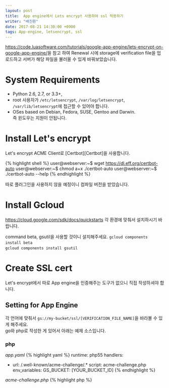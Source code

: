 ```yaml
---
layout: post
title:  App engine에서 Lets encrypt 사용하여 ssl 적용하기
writer: "배진환"
date: 2017-08-21 14:30:00 +0900
tags: App-engine, letsencrypt, ssl
---
```

<https://code.luasoftware.com/tutorials/google-app-engine/lets-encrypt-on-google-app-engine/>을 참고 하여 Renewal 시에 storage에 verification file을 업로드하고 서버가 해당 파일을 불러올 수 있게 바꿔보았습니다.

# System Requirements
- Python 2.6, 2.7, or 3.3+,
- root 사용자가 `/etc/letsencrypt`, `/var/log/letsencrypt`, `/var/lib/letsencrypt`에 접근할 수 있어야 합니다.
- OSes based on Debian, Fedora, SUSE, Gentoo and Darwin.  
즉 윈도우는 지원이 안됩니다.

# Install Let's encrypt
Let's encrypt ACME Client로 [Certbot][Certbot]을 사용합니다.

{% highlight shell %}
user@webserver:~$ wget https://dl.eff.org/certbot-auto
user@webserver:~$ chmod a+x ./certbot-auto
user@webserver:~$ ./certbot-auto --help
{% endhighlight %}

따로 플러그인을 사용하지 않을 예정이니 컴파일 버전을 받았습니다.

# Install Gcloud
<https://cloud.google.com/sdk/docs/quickstarts>
각 환경에 맞춰서 설치하시기 바랍니다.

command beta, gsutil을 사용할 것이니 설치해주세요.
`gcloud components install beta`  
`gcloud components install gsutil`

# Create SSL cert
Let's encrypt에서 따로 App engine을 인증해주는 도구가 없으니 직접 작성하셔야 합니다.

## Setting for App Engine
각 언어에 맞춰서 `gs://my-bucket/ssl/[VERIFICATION_FILE_NAME]`을 바라볼 수 있게 해주세요.  
go와 php로 작성한 게 있어서 아래는 예제 소스입니다.

### php
_app.yaml_
{% highlight yaml %}
runtime: php55
handlers:
  - url: /.well-known/acme-challenge/.*
    script: acme-challenge.php
env_variables:
  GS_BUCKET: [YOUR_BUCKET_ID]
{% endhighlight %}

_acme-challenge.php_
{% highlight php %}
<?php

$path = explode('/', $_SERVER['PATH_INFO']);
$verifyName = end($path);

if (file_exists('gs://' . getenv('GS_BUCKET') . '/ssl/' . $verifyName)) {
  $fileContents = file_get_contents('gs://' . getenv('GS_BUCKET') . '/ssl/' . $verifyName);
  echo $fileContents;
} else {
  http_response_code(404);
  die();
}
{% endhighlight %}

### go
_app.yaml_
{% highlight yaml %}
runtime: go
api_version: go1.8

handlers:
- url: /.*
  script: _go_app
{% endhighlight %}

_main.go_
{% highlight go %}
package main

import (
	"net/http"
	"fmt"
	"github.com/gorilla/mux"
	"google.golang.org/appengine"
	"google.golang.org/appengine/log"
	"cloud.google.com/go/storage"
	"io/ioutil"
	"context"
)

func init() {
	route := mux.NewRouter()
	route.HandleFunc("/", index)
	route.HandleFunc("/.well-known/acme-challenge/{encrypt}", acmeChallenge)
	http.Handle("/", route)
}

func index(w http.ResponseWriter, r *http.Request) {
	fmt.Fprint(w, "Hello World")
}

func acmeChallenge(w http.ResponseWriter, r *http.Request) {
	vars := mux.Vars(r)
	encrypt := vars["encrypt"]
	var ctx context.Context
	ctx = appengine.NewContext(r)
	client, err := storage.NewClient(ctx)
	if err != nil {
		log.Errorf(ctx, "failed to create client: %v", err)
		w.WriteHeader(500)
		return
	}
	defer client.Close()
	bucketName := "jhbae-live"
	cBucket := client.Bucket(bucketName)
	rc, err := cBucket.Object(encrypt).NewReader(ctx)
	if err != nil {
		log.Errorf(ctx, "readFile: unable to open file from bucket %q, file %q: %v", bucketName, encrypt, err)
		w.WriteHeader(404)
		return
	}
	defer rc.Close()
	slurp, err := ioutil.ReadAll(rc)
	if err != nil {
		log.Errorf(ctx, "readFile: unable to open file from bucket %q, file %q: %v", bucketName, encrypt, err)
		w.WriteHeader(404)
		return
	}
	fmt.Fprint(w, string(slurp))
}
{% endhighlight %}

## Config Domain for App engine
SSL을 사용할 맞춤 도메인을 추가하여 주세요.
![image](/images/post/20170821/custom-domain.png)

## Create shell script HTTP verification file upload to Cloud Storage
certbot의 `--manual-auth-hook`을 이용하여 verification시 Cloud Storage에 Upload되도록 합시다.

_auth-hook.sh_
{% highlight shell %}
#!/bin/bash
# for debugging purpose only
set -x

echo $CERTBOT_VALIDATION | gsutil cp -a project-private - gs://my-bucket/ssl/$CERTBOT_TOKEN

set +x
{% endhighlight %}

## Create shell script SSL Renewal hook
renew 시에 app engine에 SSL을 업로드하고 해당 도메인에 SSL을 매핑해줘야 합니다.

_renew-hook.sh_
{% highlight shell %}
#!/bin/bash
set -x

PROJECT_NAME=your-project-id

#gcloud config set project $PROJECT_NAME

NOW=$(date +"%y/%m/%d")

openssl rsa -in $RENEWED_LINEAGE/privkey.pem -out $RENEWED_LINEAGE/privkeyrsa.pem

CERTID=$(gcloud beta app ssl-certificates create \
  --display-name $PROJECT_NAME-$NOW \
  --certificate $RENEWED_LINEAGE/fullchain.pem \
  --private-key $RENEWED_LINEAGE/privkeyrsa.pem \
  --project $PROJECT_NAME --format='value(id)')

for domain in $RENEWED_DOMAINS; do
  gcloud beta app domain-mappings update $domain --certificate-id $CERTID --project $PROJECT_NAME
done

set +x
{% endhighlight %}

## Run Script
{% highlight text %}
certbot-auto certonly --manual --manual-public-ip-logging-ok \
--preferred-challenges http --manual-auth-hook /[FULLPATH]/auth-hook.sh \
--renew-hook /[FULLPATH]/renew-hook.sh -d your-domain.com -d www.your-domain.com
{% endhighlight %}

Results
{% highlight text %}
IMPORTANT NOTES:
 - Congratulations! Your certificate and chain have been saved at
   /etc/letsencrypt/live/asdf.jhbae.in/fullchain.pem. Your cert will
   expire on 2017-11-19. To obtain a new or tweaked version of this
   certificate in the future, simply run certbot again. To
   non-interactively renew *all* of your certificates, run "certbot
   renew"
 - If you like Certbot, please consider supporting our work by:

   Donating to ISRG / Let's Encrypt:   https://letsencrypt.org/donate
   Donating to EFF:                    https://eff.org/donate-le
{% endhighlight %}

## Test Renewal
`certbot-auto renew --dry-run`

## Register Crontab
`sudo crontab -e`

{% highlight text %}
# m h  dom mon dow   command
15 3 * * * /FULL/PATH/TO/certbot-auto renew --quiet
{% endhighlight %}

![image](/images/post/20170821/ssl.png)  
정상적으로 등록이 되었습니다.


[Certbot]: https://certbot.eff.org/
